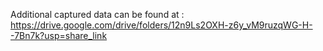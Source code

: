 Additional captured data can be found at : https://drive.google.com/drive/folders/12n9Ls2OXH-z6y_vM9ruzqWG-H--7Bn7k?usp=share_link
